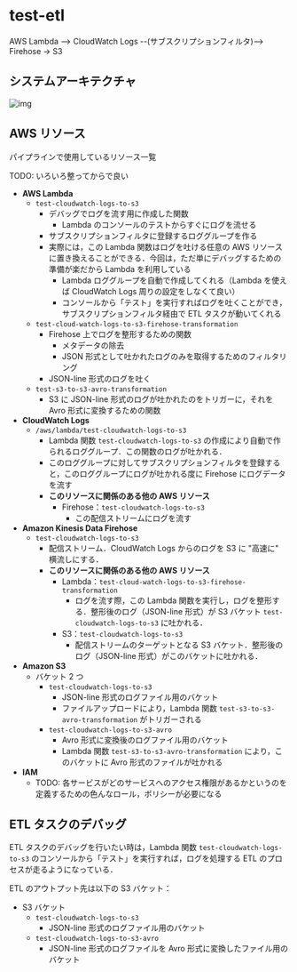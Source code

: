 # test-etl

AWS Lambda --> CloudWatch Logs --(サブスクリプションフィルタ)--> Firehose -> S3

## システムアーキテクチャ

![img](./docs/img/test-system-architecture.png)

## AWS リソース

パイプラインで使用しているリソース一覧

TODO: いろいろ整ってからで良い

- **AWS Lambda**
  - `test-cloudwatch-logs-to-s3`
    - デバッグでログを流す用に作成した関数
      - Lambda のコンソールのテストからすぐにログを流せる
    - サブスクリプションフィルタに登録するロググループを作る
    - 実際には，この Lambda 関数はログを吐ける任意の AWS リソースに置き換えることができる．今回は，ただ単にデバッグするための準備が楽だから Lambda を利用している
      - Lambda ロググループを自動で作成してくれる（Lambda を使えば CloudWatch Logs 周りの設定をしなくて良い）
      - コンソールから「テスト」を実行すればログを吐くことができ，サブスクリプションフィルタ経由で ETL タスクが動いてくれる
  - `test-cloud-watch-logs-to-s3-firehose-transformation`
    - Firehose 上でログを整形するための関数
      - メタデータの除去
      - JSON 形式として吐かれたログのみを取得するためのフィルタリング
    - JSON-line 形式のログを吐く
  - `test-s3-to-s3-avro-transformation`
    - S3 に JSON-line 形式のログが吐かれたのをトリガーに，それを Avro 形式に変換するための関数
- **CloudWatch Logs**
  - `/aws/lambda/test-cloudwatch-logs-to-s3`
    - Lambda 関数 `test-cloudwatch-logs-to-s3` の作成により自動で作られるロググループ．この関数のログが吐かれる．
    - このロググループに対してサブスクリプションフィルタを登録すると，このロググループにログが吐かれる度に Firehose にログデータを流す
    - **このリソースに関係のある他の AWS リソース**
      - Firehose：`test-cloudwatch-logs-to-s3`
        - この配信ストリームにログを流す
- **Amazon Kinesis Data Firehose**
  - `test-cloudwatch-logs-to-s3`
    - 配信ストリーム．CloudWatch Logs からのログを S3 に "高速に" 横流しにする．
    - **このリソースに関係のある他の AWS リソース**
      - Lambda：`test-cloud-watch-logs-to-s3-firehose-transformation`
        - ログを流す際，この Lambda 関数を実行し，ログを整形する．整形後のログ（JSON-line 形式）が S3 バケット `test-cloudwatch-logs-to-s3` に吐かれる．
      - S3：`test-cloudwatch-logs-to-s3`
        - 配信ストリームのターゲットとなる S3 バケット．整形後のログ（JSON-line 形式）がこのバケットに吐かれる．
- **Amazon S3**
  - バケット 2 つ
    - `test-cloudwatch-logs-to-s3`
      - JSON-line 形式のログファイル用のバケット
      - ファイルアップロードにより，Lambda 関数 `test-s3-to-s3-avro-transformation` がトリガーされる
    - `test-cloudwatch-logs-to-s3-avro`
      - Avro 形式に変換後のログファイル用のバケット
      - Lambda 関数 `test-s3-to-s3-avro-transformation` により，このバケットに Avro 形式のファイルが吐かれる
- **IAM**
  - TODO: 各サービスがどのサービスへのアクセス権限があるかというのを定義するための色んなロール，ポリシーが必要になる

## ETL タスクのデバッグ

ETL タスクのデバッグを行いたい時は，Lambda 関数 `test-cloudwatch-logs-to-s3` のコンソールから「テスト」を実行すれば，ログを処理する ETL のプロセスが走るようになっている．

ETL のアウトプット先は以下の S3 バケット：

- S3 バケット
  - `test-cloudwatch-logs-to-s3`
    - JSON-line 形式のログファイル用のバケット
  - `test-cloudwatch-logs-to-s3-avro`
    - JSON-line 形式のログファイルを Avro 形式に変換したファイル用のバケット
